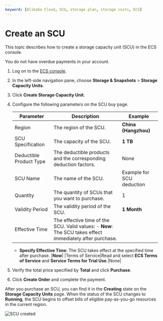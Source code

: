```yaml
---
keyword: [Alibaba Cloud, SCU, storage plan, storage costs, ECS]
---
```


# Create an SCU

This topic describes how to create a storage capacity unit \(SCU\) in the ECS console.

You do not have overdue payments in your account.

1.  Log on to the [ECS console](https://ecs.console.aliyun.com).

2.  In the left-side navigation pane, choose **Storage & Snapshots** \> **Storage Capacity Units**.

3.  Click **Create Storage Capacity Unit**.

4.  Configure the following parameters on the SCU buy page.

    |Parameter|Description|Example|
    |---------|-----------|-------|
    |Region|The region of the SCU.|**China \(Hangzhou\)**|
    |SCU Specification|The capacity of the SCU.|**1 TB**|
    |Deductible Product Type|The deductible products and the corresponding deduction factors.|None|
    |SCU Name|The name of the SCU.|Example for SCU deduction|
    |Quantity|The quantity of SCUs that you want to purchase.|1|
    |Validity Period|The validity period of the SCU.|**1 Month**|
    |Effective Time|The effective time of the SCU. Valid values:     -   **Now**: The SCU takes effect immediately after purchase.
    -   **Specify Effective Time**: The SCU takes effect at the specified time after purchase.
|**Now**|
    |Terms of Service|Read and select **ECS Terms of Service** and **Service Terms for Trial Use**.|None|

5.  Verify the total price specified by **Total** and click **Purchase**.

6.  Click **Create Order** and complete the payment.


After you purchase an SCU, you can find it in the **Creating** state on the **Storage Capacity Units** page. When the status of the SCU changes to **Running**, the SCU begins to offset bills of eligible pay-as-you-go resources in the current region.

![SCU created](../images/p62504.png)

